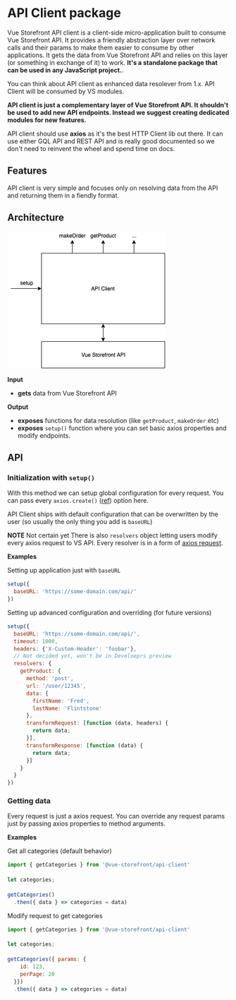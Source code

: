 # API Client package

Vue Storefront API client is a client-side micro-application built to consume Vue Storefront API. It provides a friendly abstraction layer over network calls and their params to make them easier to consume by other applications. It gets the data from Vue Storefront API and relies on this layer (or something in exchange of it) to work. **It's a standalone package that can be used in any JavaScript project.**.

You can think about API client as enhanced data resolever from 1.x. API Client will be consumed by VS modules.

**API client is just a complementary layer of Vue Storefront API. It shouldn't be used to add new API endpoints. Instead we suggest creating dedicated modules for new features.**

API client should use **axios** as it's the best HTTP Client lib out there. It can use either GQL API and REST API and is really good documented so we don't need to reinvent the wheel and spend time on docs.

## Features

API client is very simple and focuses only on resolving data from the API and returning them in a fiendly format.

## Architecture
![Architecture](./assets/api-client.png)

**Input**
- **gets** data from Vue Storefront API

**Output**
- **exposes** functions for data resolution (like `getProduct`, `makeOrder` etc)
- **exposes** `setup()` function where you can set basic axios properties and modify endpoints.

## API

### Initialization with `setup()`

With this method we can setup global configuration for every request. You can pass every `axios.create()` ([ref](https://github.com/axios/axios#axioscreateconfig)) option here.

API Client ships with default configuration that can be overwritten by the user (so usually the only thing you add is `baseURL`)

**NOTE** Not certain yet
There is also `resolvers` object letting users modify every axios request to VS API. Every resolver is in a form of [axios request](https://github.com/axios/axios#request-config).

**Examples**

Setting up application just with `baseURL`
```js
setup({
  baseURL: 'https://some-domain.com/api/'
})
```
Setting up advanced configuration and overriding (for future versions)

```js
setup({
  baseURL: 'https://some-domain.com/api/',
  timeout: 1000,
  headers: {'X-Custom-Header': 'foobar'},
  // Not decided yet, won't be in Develoeprs preview
  resolvers: {
    getProduct: {
      method: 'post',
      url: '/user/12345',
      data: {
        firstName: 'Fred',
        lastName: 'Flintstone'
      },
      transformRequest: [function (data, headers) {
        return data;
      }],
      transformResponse: [function (data) {
        return data;
      }]
    }
  }
})
```

### Getting data

Every request is just a axios request. You can override any request params just by passing axios properties to method arguments.

**Examples**

Get all categories (default behavior)
```js
import { getCategories } from '@vue-storefront/api-client'

let categories;

getCategories()
  .then({ data } => categories = data)
```

Modify request to get categories
```js
import { getCategories } from '@vue-storefront/api-client'

let categories;

getCategories({ params: { 
    id: 123, 
    perPage: 20 
  }})
  .then({ data } => categories = data)
```